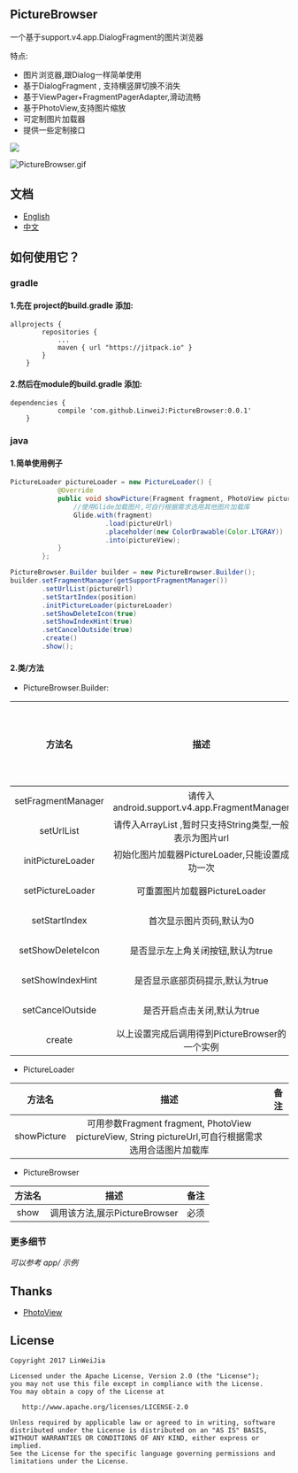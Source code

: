 ## PictureBrowser

一个基于support.v4.app.DialogFragment的图片浏览器

特点:

- 图片浏览器,跟Dialog一样简单使用
- 基于DialogFragment , 支持横竖屏切换不消失
- 基于ViewPager+FragmentPagerAdapter,滑动流畅
- 基于PhotoView,支持图片缩放
- 可定制图片加载器
- 提供一些定制接口





[![](https://jitpack.io/v/LinweiJ/PictureBrowser.svg)](https://jitpack.io/#LinweiJ/PictureBrowser)

![PictureBrowser.gif](https://github.com/LinweiJ/PictureBrowser/blob/master/screen_shot/PictureBrowser.gif)

## 文档

- [English](https://github.com/LinweiJ/PictureBrowser/blob/master/README_EN.md)
- [中文](https://github.com/LinweiJ/PictureBrowser/blob/master/README.md)

## 如何使用它？

### gradle

#### 1.先在 project的build.gradle  添加:

```
allprojects {
		repositories {
			...
			maven { url "https://jitpack.io" }
		}
	}
```
#### 2.然后在module的build.gradle 添加:

```
dependencies {
	        compile 'com.github.LinweiJ:PictureBrowser:0.0.1'
	}
```
### java

#### 1.简单使用例子

```java
PictureLoader pictureLoader = new PictureLoader() {
            @Override
            public void showPicture(Fragment fragment, PhotoView pictureView, String pictureUrl) {
                //使用Glide加载图片,可自行根据需求选用其他图片加载库   
                Glide.with(fragment)
                        .load(pictureUrl)
                        .placeholder(new ColorDrawable(Color.LTGRAY))
                        .into(pictureView);
            }
        };

PictureBrowser.Builder builder = new PictureBrowser.Builder();
builder.setFragmentManager(getSupportFragmentManager())
        .setUrlList(pictureUrl)
        .setStartIndex(position)
        .initPictureLoader(pictureLoader)
        .setShowDeleteIcon(true)
        .setShowIndexHint(true)
        .setCancelOutside(true)
        .create()
        .show();
```

#### 2.类/方法

- PictureBrowser.Builder:

|        方法名         |                    描述                    | 备注(是否设置) |
| :----------------: | :--------------------------------------: | :------: |
| setFragmentManager | 请传入android.support.v4.app.FragmentManager |    必须    |
|     setUrlList     | 请传入ArrayList<String> ,暂时只支持String类型,一般表示为图片url |    必须    |
| initPictureLoader  |      初始化图片加载器PictureLoader,只能设置成功一次      |    必须    |
|  setPictureLoader  |          可重置图片加载器PictureLoader           |    可选    |
|   setStartIndex    |              首次显示图片页码,默认为0               |    可选    |
| setShowDeleteIcon  |           是否显示左上角关闭按钮,默认为true            |    可选    |
|  setShowIndexHint  |            是否显示底部页码提示,默认为true            |    可选    |
|  setCancelOutside  |             是否开启点击关闭,默认为true             |    可选    |
|       create       |      以上设置完成后调用得到PictureBrowser的一个实例      |    必须    |

- PictureLoader


|     方法名     |                    描述                    |  备注  |
| :---------: | :--------------------------------------: | :--: |
| showPicture | 可用参数Fragment fragment, PhotoView pictureView, String pictureUrl,可自行根据需求选用合适图片加载库 |      |

- PictureBrowser


| 方法名  |           描述           |  备注  |
| :--: | :--------------------: | :--: |
| show | 调用该方法,展示PictureBrowser |  必须  |

### 更多细节

*可以参考 app/ 示例*

## Thanks

- [PhotoView](https://github.com/bm-x/PhotoView)

## License

```
Copyright 2017 LinWeiJia

Licensed under the Apache License, Version 2.0 (the "License");
you may not use this file except in compliance with the License.
You may obtain a copy of the License at

   http://www.apache.org/licenses/LICENSE-2.0

Unless required by applicable law or agreed to in writing, software
distributed under the License is distributed on an "AS IS" BASIS,
WITHOUT WARRANTIES OR CONDITIONS OF ANY KIND, either express or implied.
See the License for the specific language governing permissions and
limitations under the License.
```

